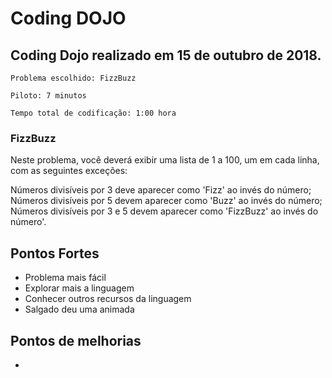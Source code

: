 # Coding DOJO


## Coding Dojo realizado em 15 de outubro de 2018.

	Problema escolhido: FizzBuzz

	Piloto: 7 minutos

	Tempo total de codificação: 1:00 hora


### FizzBuzz

Neste problema, você deverá exibir uma lista de 1 a 100, um em cada linha, com as seguintes exceções:

Números divisíveis por 3 deve aparecer como 'Fizz' ao invés do número;
Números divisíveis por 5 devem aparecer como 'Buzz' ao invés do número;
Números divisíveis por 3 e 5 devem aparecer como 'FizzBuzz' ao invés do número'.
	

## Pontos Fortes
- Problema mais fácil
- Explorar mais a linguagem
- Conhecer outros recursos da linguagem
- Salgado deu uma animada


## Pontos de melhorias

- 

